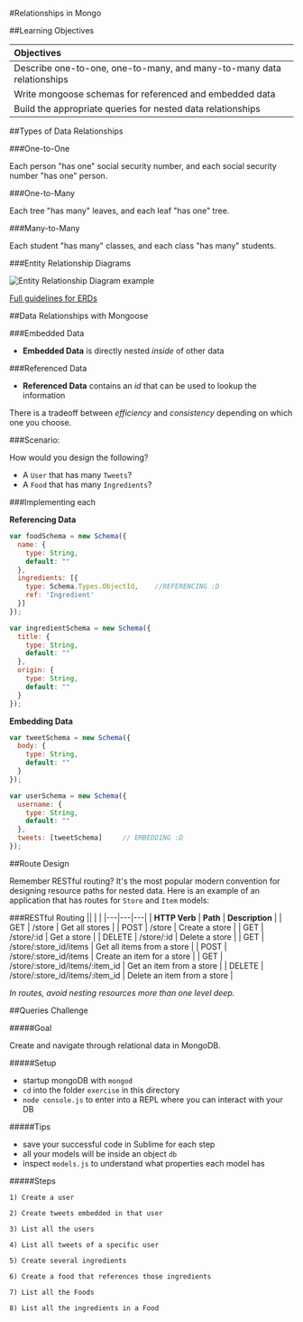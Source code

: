 #Relationships in Mongo


##Learning Objectives

| Objectives |
| :---- |
| Describe one-to-one, one-to-many, and many-to-many data relationships |
| Write mongoose schemas for referenced and embedded data |
| Build the appropriate queries for nested data relationships |

##Types of Data Relationships

###One-to-One

Each person "has one" social security number, and each social security number "has one" person.

###One-to-Many 

Each tree "has many" leaves, and each leaf "has one" tree.

###Many-to-Many

Each student "has many" classes, and each class "has many" students.

###Entity Relationship Diagrams

![Entity Relationship Diagram example](https://www.edrawsoft.com/images/examples/entity-relationship-diagram.png)

[Full guidelines for ERDs](http://docs.oracle.com/cd/A87860_01/doc/java.817/a81358/05_dev1.htm)

##Data Relationships with Mongoose

###Embedded Data

* **Embedded Data** is directly nested *inside* of other data

###Referenced Data

* **Referenced Data** contains an *id* that can be used to lookup the information

There is a tradeoff between *efficiency* and *consistency* depending on which one you choose.

###Scenario: 

How would you design the following?

* A `User` that has many `Tweets`?
* A `Food` that has many `Ingredients`?


###Implementing each

**Referencing Data**

```javascript
var foodSchema = new Schema({
  name: {
    type: String,
    default: ""
  },
  ingredients: [{
    type: Schema.Types.ObjectId,	//REFERENCING :D
    ref: 'Ingredient'
  }]
});

var ingredientSchema = new Schema({
  title: {
    type: String,
    default: ""
  },
  origin: {
    type: String,
    default: ""
  }
});
```

**Embedding Data**

```javascript
var tweetSchema = new Schema({
  body: {
    type: String,
    default: ""
  }
});

var userSchema = new Schema({
  username: {
    type: String,
    default: ""
  },
  tweets: [tweetSchema]		// EMBEDDING :D
});
```

##Route Design

Remember RESTful routing? It's the most popular modern convention for designing resource paths for nested data. Here is an example of an application that has routes for `Store` and `Item` models:

###RESTful Routing
|| | |
|---|---|---|
| **HTTP Verb** | **Path** | **Description** |
| GET | /store | Get all stores |
| POST | /store | Create a store |
| GET | /store/:id | Get a store |
| DELETE | /store/:id | Delete a store |
| GET | /store/:store_id/items | Get all items from a store |
| POST | /store/:store_id/items | Create an item for a store |
| GET | /store/:store_id/items/:item_id | Get an item from a store |
| DELETE | /store/:store_id/items/:item_id | Delete an item from a store |

*In routes, avoid nesting resources more than one level deep.*

##Queries Challenge

#####Goal

Create and navigate through relational data in MongoDB.

#####Setup
* startup mongoDB with `mongod`
* `cd` into the folder `exercise` in this directory
* `node console.js` to enter into a REPL where you can interact with your DB

#####Tips
* save your successful code in Sublime for each step
* all your models will be inside an object `db`
* inspect `models.js` to understand what properties each model has


#####Steps

	1) Create a user
	
	2) Create tweets embedded in that user
	
	3) List all the users
	
	4) List all tweets of a specific user
	
	5) Create several ingredients
	
	6) Create a food that references those ingredients
	
	7) List all the Foods
	
	8) List all the ingredients in a Food
